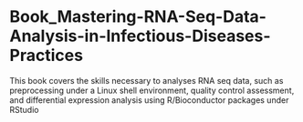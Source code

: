 # Book_Mastering-RNA-Seq-Data-Analysis-in-Infectious-Diseases-Practices
This book covers the skills necessary to analyses RNA seq data, such as preprocessing under a Linux shell environment, quality control assessment, and differential expression analysis using R/Bioconductor packages under RStudio
